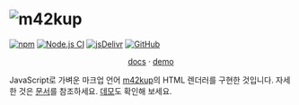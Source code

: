 # ![m42kup](logo/logotype.svg?raw=true)

[![npm](https://img.shields.io/npm/v/m42kup)](https://www.npmjs.com/package/m42kup)
[![Node.js CI](https://github.com/logico-philosophical/m42kup/actions/workflows/test-and-build.yml/badge.svg)](https://github.com/logico-philosophical/m42kup/actions/workflows/test-and-build.yml)
[![jsDelivr](https://data.jsdelivr.com/v1/package/npm/m42kup/badge?style=rounded)](https://www.jsdelivr.com/package/npm/m42kup)
[![GitHub](https://img.shields.io/github/license/logico-philosophical/m42kup)](https://github.com/logico-philosophical/m42kup/blob/master/LICENSE)

<p align="center">
  <a href="https://logico-philosophical.github.io/m42kup/docs/build/index.html">docs</a> ·
  <a href="https://logico-philosophical.github.io/m42kup/web/demo.html">demo</a>
</p>

JavaScript로 가벼운 마크업 언어 [m42kup](https://logico-philosophical.github.io/m42kup/docs/build/getting-started/introduction.html)의 HTML 렌더러를 구현한 것입니다. 자세한 것은 [문서](https://logico-philosophical.github.io/m42kup/docs/build/index.html)를 참조하세요. [데모](https://logico-philosophical.github.io/m42kup/web/demo.html)도 확인해 보세요.
